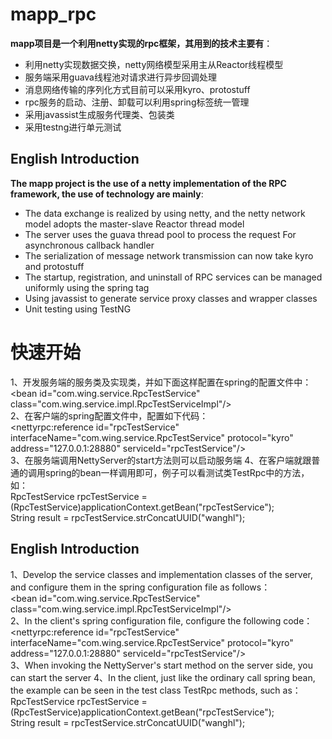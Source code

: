 # mapp_rpc
**mapp项目是一个利用netty实现的rpc框架，其用到的技术主要有**：<br>
* 利用netty实现数据交换，netty网络模型采用主从Reactor线程模型
* 服务端采用guava线程池对请求进行异步回调处理
* 消息网络传输的序列化方式目前可以采用kyro、protostuff
* rpc服务的启动、注册、卸载可以利用spring标签统一管理
* 采用javassist生成服务代理类、包装类
* 采用testng进行单元测试
## English Introduction
**The mapp project is the use of a netty implementation of the RPC framework, the use of technology are mainly**: <br>
* The data exchange is realized by using netty, and the netty network model adopts the master-slave Reactor thread model
* The server uses the guava thread pool to process the request For asynchronous callback handler
* The serialization of message network transmission can now take kyro and protostuff
* The startup, registration, and uninstall of RPC services can be managed uniformly using the spring tag
* Using javassist to generate service proxy classes and wrapper classes
* Unit testing using TestNG

# 快速开始
1、开发服务端的服务类及实现类，并如下面这样配置在spring的配置文件中：<br>
\<bean id="com.wing.service.RpcTestService" class="com.wing.service.impl.RpcTestServiceImpl"/> <br>
2、在客户端的spring配置文件中，配置如下代码：<br>
\<nettyrpc:reference id="rpcTestService" interfaceName="com.wing.service.RpcTestService"
                        protocol="kyro" address="127.0.0.1:28880" serviceId="rpcTestService"/> <br>
3、在服务端调用NettyServer的start方法则可以启动服务端
4、在客户端就跟普通的调用spring的bean一样调用即可，例子可以看测试类TestRpc中的方法，如：<br>
   RpcTestService rpcTestService = (RpcTestService)applicationContext.getBean("rpcTestService"); <br>
   String result = rpcTestService.strConcatUUID("wanghl");
 ## English Introduction
1、Develop the service classes and implementation classes of the server, and configure them in the spring configuration file as follows：<br>
\<bean id="com.wing.service.RpcTestService" class="com.wing.service.impl.RpcTestServiceImpl"/> <br>
2、In the client's spring configuration file, configure the following code：<br>
\<nettyrpc:reference id="rpcTestService" interfaceName="com.wing.service.RpcTestService"
                        protocol="kyro" address="127.0.0.1:28880" serviceId="rpcTestService"/> <br>
3、When invoking the NettyServer's start method on the server side, you can start the server
4、In the client, just like the ordinary call spring bean, the example can be seen in the test class TestRpc methods, such as：<br>
RpcTestService rpcTestService = (RpcTestService)applicationContext.getBean("rpcTestService"); <br>
   String result = rpcTestService.strConcatUUID("wanghl");
